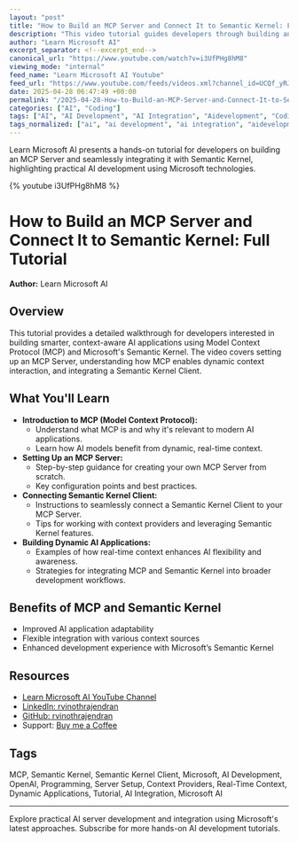 ```yaml
---
layout: "post"
title: "How to Build an MCP Server and Connect It to Semantic Kernel: Full Tutorial"
description: "This video tutorial guides developers through building an MCP (Model Context Protocol) Server from scratch and connecting it to a Semantic Kernel Client. Viewers learn core concepts of MCP, practical steps for server setup, and integration techniques to leverage real-time context for AI applications using Microsoft's Semantic Kernel platform."
author: "Learn Microsoft AI"
excerpt_separator: <!--excerpt_end-->
canonical_url: "https://www.youtube.com/watch?v=i3UfPHg8hM8"
viewing_mode: "internal"
feed_name: "Learn Microsoft AI Youtube"
feed_url: "https://www.youtube.com/feeds/videos.xml?channel_id=UCQf_yRJpsfyEiWWpt1MZ6vA"
date: 2025-04-28 06:47:49 +00:00
permalink: "/2025-04-28-How-to-Build-an-MCP-Server-and-Connect-It-to-Semantic-Kernel-Full-Tutorial.html"
categories: ["AI", "Coding"]
tags: ["AI", "AI Development", "AI Integration", "Aidevelopment", "Coding", "Context Providers", "Dynamic Applications", "MCP", "MCPServer", "Microsoft", "Microsoft AI", "Model Context Protocol", "OpenAI", "Programming", "Real Time Context", "Semantic Kernel", "Semantic Kernel Client", "SemanticKernelClient", "Server Setup", "Tutorial", "Videos"]
tags_normalized: ["ai", "ai development", "ai integration", "aidevelopment", "coding", "context providers", "dynamic applications", "mcp", "mcpserver", "microsoft", "microsoft ai", "model context protocol", "openai", "programming", "real time context", "semantic kernel", "semantic kernel client", "semantickernelclient", "server setup", "tutorial", "videos"]
---
```


Learn Microsoft AI presents a hands-on tutorial for developers on building an MCP Server and seamlessly integrating it with Semantic Kernel, highlighting practical AI development using Microsoft technologies.<!--excerpt_end-->

{% youtube i3UfPHg8hM8 %}

# How to Build an MCP Server and Connect It to Semantic Kernel: Full Tutorial

**Author:** Learn Microsoft AI

## Overview

This tutorial provides a detailed walkthrough for developers interested in building smarter, context-aware AI applications using Model Context Protocol (MCP) and Microsoft's Semantic Kernel. The video covers setting up an MCP Server, understanding how MCP enables dynamic context interaction, and integrating a Semantic Kernel Client.

## What You'll Learn

- **Introduction to MCP (Model Context Protocol):**
  - Understand what MCP is and why it's relevant to modern AI applications.
  - Learn how AI models benefit from dynamic, real-time context.
- **Setting Up an MCP Server:**
  - Step-by-step guidance for creating your own MCP Server from scratch.
  - Key configuration points and best practices.
- **Connecting Semantic Kernel Client:**
  - Instructions to seamlessly connect a Semantic Kernel Client to your MCP Server.
  - Tips for working with context providers and leveraging Semantic Kernel features.
- **Building Dynamic AI Applications:**
  - Examples of how real-time context enhances AI flexibility and awareness.
  - Strategies for integrating MCP and Semantic Kernel into broader development workflows.

## Benefits of MCP and Semantic Kernel

- Improved AI application adaptability
- Flexible integration with various context sources
- Enhanced development experience with Microsoft’s Semantic Kernel

## Resources

- [Learn Microsoft AI YouTube Channel](https://www.youtube.com/channel/UCQf_yRJpsfyEiWWpt1MZ6vA/join)
- [LinkedIn: rvinothrajendran](https://www.linkedin.com/in/rvinothrajendran/)
- [GitHub: rvinothrajendran](https://github.com/rvinothrajendran)
- Support: [Buy me a Coffee](https://buymeacoffee.com/vinothrajendran)

## Tags

MCP, Semantic Kernel, Semantic Kernel Client, Microsoft, AI Development, OpenAI, Programming, Server Setup, Context Providers, Real-Time Context, Dynamic Applications, Tutorial, AI Integration, Microsoft AI

---
Explore practical AI server development and integration using Microsoft's latest approaches. Subscribe for more hands-on AI development tutorials.

